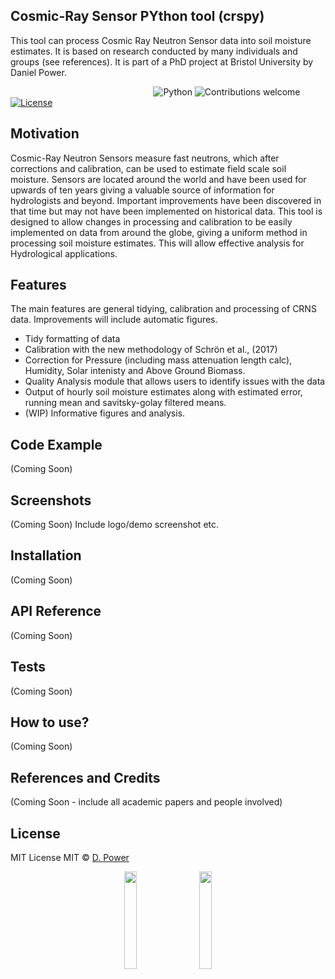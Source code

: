 ## Cosmic-Ray Sensor PYthon tool (crspy)
This tool can process Cosmic Ray Neutron Sensor data into soil moisture estimates. It is based on research conducted by many individuals and groups (see references). It is part of a PhD project at Bristol University by Daniel Power. 

&nbsp;&nbsp;&nbsp;&nbsp;&nbsp;&nbsp;&nbsp;&nbsp;&nbsp;&nbsp;&nbsp;&nbsp;&nbsp;&nbsp;&nbsp;&nbsp;&nbsp;&nbsp;&nbsp;&nbsp;&nbsp;&nbsp;&nbsp;&nbsp;&nbsp;&nbsp;&nbsp;&nbsp;&nbsp;&nbsp;&nbsp;&nbsp;&nbsp;&nbsp;&nbsp;&nbsp;&nbsp;&nbsp;&nbsp;&nbsp;&nbsp;&nbsp;&nbsp;&nbsp;&nbsp;&nbsp;&nbsp;&nbsp;&nbsp;&nbsp;&nbsp;&nbsp;&nbsp;&nbsp;&nbsp;&nbsp;&nbsp;
![Python](https://img.shields.io/badge/python-v3.7+-blue.svg)
![Contributions welcome](https://img.shields.io/badge/contributions-welcome-orange.svg)
[![License](https://img.shields.io/badge/license-MIT-blue.svg)](https://opensource.org/licenses/MIT)

## Motivation
Cosmic-Ray Neutron Sensors measure fast neutrons, which after corrections and calibration, can be used to estimate field scale soil moisture. Sensors are located around the world and have been used for upwards of ten years giving a valuable source of information for hydrologists and beyond. Important improvements have been discovered in that time but may not have been implemented on historical data. This tool is designed to allow changes in processing and calibration to be easily implemented on data from around the globe, giving a uniform method in processing soil moisture estimates. This will allow effective analysis for Hydrological applications. 

## Features
The main features are general tidying, calibration and processing of CRNS data. Improvements will include automatic figures. 

- Tidy formatting of data
- Calibration with the new methodology of Schrön et al., (2017)
- Correction for Pressure (including mass attenuation length calc), Humidity, Solar intenisty and Above Ground Biomass.
- Quality Analysis module that allows users to identify issues with the data
- Output of hourly soil moisture estimates along with estimated error, running mean and savitsky-golay filtered means. 
- (WIP) Informative figures and analysis. 

## Code Example
(Coming Soon)

## Screenshots
(Coming Soon) Include logo/demo screenshot etc. 

## Installation
(Coming Soon)

## API Reference
(Coming Soon)

## Tests
(Coming Soon)

## How to use?
(Coming Soon)

## References and Credits
(Coming Soon - include all academic papers and people involved)



## License
MIT License
MIT © [D. Power](2020)


<p align="center"> <img width=20% src="https://github.com/danpower101/The_CRNS_Process/blob/master/Images/University_of_Bristol_logo.png">&nbsp;&nbsp;&nbsp;&nbsp;&nbsp;<img width=20% src="https://github.com/danpower101/The_CRNS_Process/blob/master/Images/WISECDTlogo.png">

